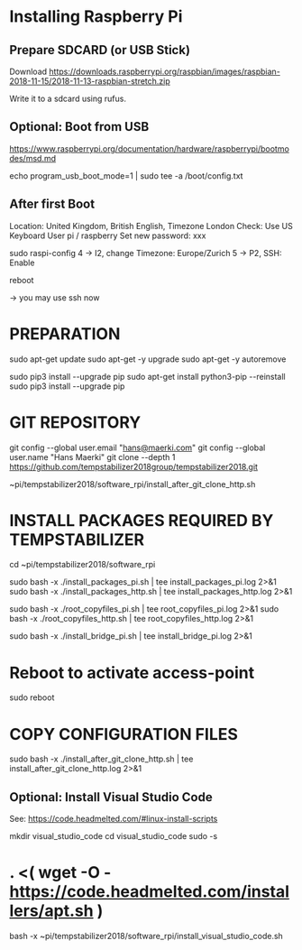 # Installing Raspberry Pi

## Prepare SDCARD (or USB Stick)

Download
https://downloads.raspberrypi.org/raspbian/images/raspbian-2018-11-15/2018-11-13-raspbian-stretch.zip

Write it to a sdcard using rufus.

## Optional: Boot from USB

https://www.raspberrypi.org/documentation/hardware/raspberrypi/bootmodes/msd.md

echo program_usb_boot_mode=1 | sudo tee -a /boot/config.txt

## After first Boot
Location: United Kingdom, British English, Timezone London
Check: Use US Keyboard
User pi / raspberry
Set new password: xxx

sudo raspi-config
  4 -> I2, change Timezone: Europe/Zurich
  5 -> P2, SSH: Enable

reboot

-> you may use ssh now

# PREPARATION
sudo apt-get update
sudo apt-get -y upgrade
sudo apt-get -y autoremove

sudo pip3 install --upgrade pip
sudo apt-get install python3-pip --reinstall
sudo pip3 install --upgrade pip

# GIT REPOSITORY
git config --global user.email "hans@maerki.com"
git config --global user.name "Hans Maerki"
git clone  --depth 1 https://github.com/tempstabilizer2018group/tempstabilizer2018.git

~pi/tempstabilizer2018/software_rpi/install_after_git_clone_http.sh


# INSTALL PACKAGES REQUIRED BY TEMPSTABILIZER
cd ~pi/tempstabilizer2018/software_rpi

sudo bash -x ./install_packages_pi.sh | tee install_packages_pi.log 2>&1
sudo bash -x ./install_packages_http.sh | tee install_packages_http.log 2>&1

sudo bash -x ./root_copyfiles_pi.sh | tee root_copyfiles_pi.log 2>&1
sudo bash -x ./root_copyfiles_http.sh | tee root_copyfiles_http.log 2>&1

sudo bash -x ./install_bridge_pi.sh | tee install_bridge_pi.log 2>&1

# Reboot to activate access-point
sudo reboot

# COPY CONFIGURATION FILES
sudo bash -x ./install_after_git_clone_http.sh | tee install_after_git_clone_http.log 2>&1

## Optional: Install Visual Studio Code

See: https://code.headmelted.com/#linux-install-scripts

mkdir visual_studio_code
cd visual_studio_code
sudo -s

# . <( wget -O - https://code.headmelted.com/installers/apt.sh )
bash -x ~pi/tempstabilizer2018/software_rpi/install_visual_studio_code.sh
